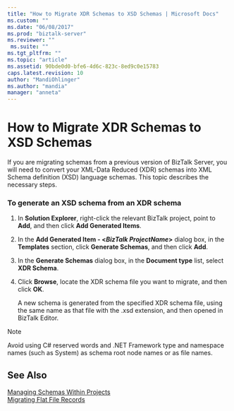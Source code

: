 ```yaml
---
title: "How to Migrate XDR Schemas to XSD Schemas | Microsoft Docs"
ms.custom: ""
ms.date: "06/08/2017"
ms.prod: "biztalk-server"
ms.reviewer: ""
 ms.suite: ""
ms.tgt_pltfrm: ""
ms.topic: "article"
ms.assetid: 90bde0d0-bfe6-4d6c-823c-8ed9c0e15783
caps.latest.revision: 10
author: "MandiOhlinger"
ms.author: "mandia"
manager: "anneta"
---
```

# How to Migrate XDR Schemas to XSD Schemas
If you are migrating schemas from a previous version of BizTalk Server, you will need to convert your XML-Data Reduced (XDR) schemas into XML Schema definition (XSD) language schemas. This topic describes the necessary steps.  
  
### To generate an XSD schema from an XDR schema  
  
1.  In **Solution Explorer**, right-click the relevant BizTalk project, point to **Add**, and then click **Add Generated Items**.  
  
2.  In the **Add Generated Item - \<*BizTalk ProjectName*>** dialog box, in the **Templates** section, click **Generate Schemas**, and then click **Add**.  
  
3.  In the **Generate Schemas** dialog box, in the **Document type** list, select **XDR Schema**.  
  
4.  Click **Browse**, locate the XDR schema file you want to migrate, and then click **OK**.  
  
     A new schema is generated from the specified XDR schema file, using the same name as that file with the .xsd extension, and then opened in BizTalk Editor.  
  
> [!NOTE]
>  Avoid using C# reserved words and .NET Framework type and namespace names (such as System) as schema root node names or as file names.  
  
## See Also  
 [Managing Schemas Within Projects](../core/managing-schemas-within-projects.md)   
 [Migrating Flat File Records](../core/migrating-flat-file-records.md)